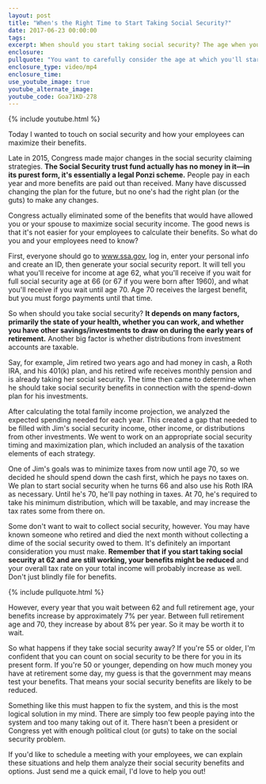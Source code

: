 ```yaml
---
layout: post
title: "When's the Right Time to Start Taking Social Security?"
date: 2017-06-23 00:00:00
tags:
excerpt: When should you start taking social security? The age when you start claiming it can have major tax implications and needs to be very carefully considered.
enclosure:
pullquote: "You want to carefully consider the age at which you'll start taking social security."
enclosure_type: video/mp4
enclosure_time:
use_youtube_image: true
youtube_alternate_image:
youtube_code: Goa71KD-278
---
```



{% include youtube.html %}

Today I wanted to touch on social security and how your employees can maximize their benefits.

Late in 2015, Congress made major changes in the social security claiming strategies. **The Social Security trust fund actually has no money in it—in its purest form, it's essentially a legal Ponzi scheme.** People pay in each year and more benefits are paid out than received. Many have discussed changing the plan for the future, but no one's had the right plan (or the guts) to make any changes.

Congress actually eliminated some of the benefits that would have allowed you or your spouse to maximize social security income. The good news is that it's not easier for your employees to calculate their benefits. So what do you and your employees need to know?

First, everyone should go to www.ssa.gov, log in, enter your personal info and create an ID, then generate your social security report. It will tell you what you'll receive for income at age 62, what you'll receive if you wait for full social security age at 66 (or 67 if you were born after 1960), and what you'll receive if you wait until age 70. Age 70 receives the largest benefit, but you must forgo payments until that time.

So when should you take social security? **It depends on many factors, primarily the state of your health, whether you can work, and whether you have other savings/investments to draw on during the early years of retirement.** Another big factor is whether distributions from investment accounts are taxable.

Say, for example, Jim retired two years ago and had money in cash, a Roth IRA, and his 401(k) plan, and his retired wife receives monthly pension and is already taking her social security. The time then came to determine when he should take social security benefits in connection with the spend-down plan for his investments.

After calculating the total family income projection, we analyzed the expected spending needed for each year. This created a gap that needed to be filled with Jim's social security income, other income, or distributions from other investments. We went to work on an appropriate social security timing and maximization plan, which included an analysis of the taxation elements of each strategy.

One of Jim's goals was to minimize taxes from now until age 70, so we decided he should spend down the cash first, which he pays no taxes on. We plan to start social security when he turns 66 and also use his Roth IRA as necessary. Until he's 70, he'll pay nothing in taxes. At 70, he's required to take his minimum distribution, which will be taxable, and may increase the tax rates some from there on.

Some don't want to wait to collect social security, however. You may have known someone who retired and died the next month without collecting a dime of the social security owed to them. It's definitely an important consideration you must make. **Remember that if you start taking social security at 62 and are still working, your benefits might be reduced** and your overall tax rate on your total income will probably increase as well. Don't just blindly file for benefits.

{% include pullquote.html %}

However, every year that you wait between 62 and full retirement age, your benefits increase by approximately 7% per year. Between full retirement age and 70, they increase by about 8% per year. So it may be worth it to wait.

So what happens if they take social security away? If you're 55 or older, I'm confident that you can count on social security to be there for you in its present form. If you're 50 or younger, depending on how much money you have at retirement some day, my guess is that the government may means test your benefits. That means your social security benefits are likely to be reduced.

Something like this must happen to fix the system, and this is the most logical solution in my mind. There are simply too few people paying into the system and too many taking out of it. There hasn't been a president or Congress yet with enough political clout (or guts) to take on the social security problem.

If you'd like to schedule a meeting with your employees, we can explain these situations and help them analyze their social security benefits and options. Just send me a quick email, I'd love to help you out!